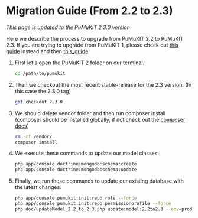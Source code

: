 # Migration Guide (From 2.2 to 2.3)

*This page is updated to the PuMuKIT 2.3.0 version*

Here we describe the process to upgrade from PuMuKIT 2.2 to PuMuKIT 2.3. If you are trying to upgrade from PuMuKIT 1, please check out [this guide](from1.7to2.1) instead and then [this_guide](from2.1to2.2).

1. First let's open the PuMuKIT 2 folder on our terminal.

    ```bash
    cd /path/to/pumukit
    ```
2. Then we checkout the most recent stable-release for the 2.3 version. (In this case the 2.3.0 tag)

    ```bash
    git checkout 2.3.0
    ```
3. We should delete vendor folder and then run composer install (composer should be installed globally, if not check out the [composer docs](https://getcomposer.org/doc/00-intro.md))

    ```bash
    rm -rf vendor/
    composer install
    ```
4. We execute these commands to update our model classes.

    ```bash
    php app/console doctrine:mongodb:schema:create
    php app/console doctrine:mongodb:schema:update
    ```
5. Finally, we run these commands to update our existing database with the latest changes.

    ```bash
    php app/console pumukit:init:repo role --force
    php app/console pumukit:init:repo permissionprofile --force
    php doc/updateModel_2.2_to_2.3.php update:model:2.2to2.3 --env=prod
    ```